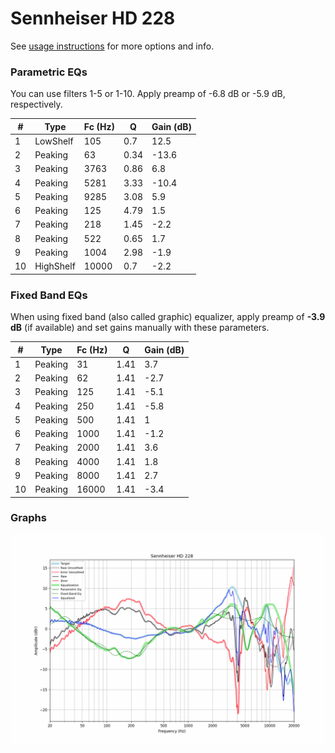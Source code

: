 # Sennheiser HD 228
See [usage instructions](https://github.com/jaakkopasanen/AutoEq#usage) for more options and info.

### Parametric EQs
You can use filters 1-5 or 1-10. Apply preamp of -6.8 dB or -5.9 dB, respectively.

|   # | Type      |   Fc (Hz) |    Q |   Gain (dB) |
|-----|-----------|-----------|------|-------------|
|   1 | LowShelf  |       105 | 0.7  |        12.5 |
|   2 | Peaking   |        63 | 0.34 |       -13.6 |
|   3 | Peaking   |      3763 | 0.86 |         6.8 |
|   4 | Peaking   |      5281 | 3.33 |       -10.4 |
|   5 | Peaking   |      9285 | 3.08 |         5.9 |
|   6 | Peaking   |       125 | 4.79 |         1.5 |
|   7 | Peaking   |       218 | 1.45 |        -2.2 |
|   8 | Peaking   |       522 | 0.65 |         1.7 |
|   9 | Peaking   |      1004 | 2.98 |        -1.9 |
|  10 | HighShelf |     10000 | 0.7  |        -2.2 |

### Fixed Band EQs
When using fixed band (also called graphic) equalizer, apply preamp of **-3.9 dB** (if available) and set gains manually with these parameters.

|   # | Type    |   Fc (Hz) |    Q |   Gain (dB) |
|-----|---------|-----------|------|-------------|
|   1 | Peaking |        31 | 1.41 |         3.7 |
|   2 | Peaking |        62 | 1.41 |        -2.7 |
|   3 | Peaking |       125 | 1.41 |        -5.1 |
|   4 | Peaking |       250 | 1.41 |        -5.8 |
|   5 | Peaking |       500 | 1.41 |         1   |
|   6 | Peaking |      1000 | 1.41 |        -1.2 |
|   7 | Peaking |      2000 | 1.41 |         3.6 |
|   8 | Peaking |      4000 | 1.41 |         1.8 |
|   9 | Peaking |      8000 | 1.41 |         2.7 |
|  10 | Peaking |     16000 | 1.41 |        -3.4 |

### Graphs
![](./Sennheiser%20HD%20228.png)
